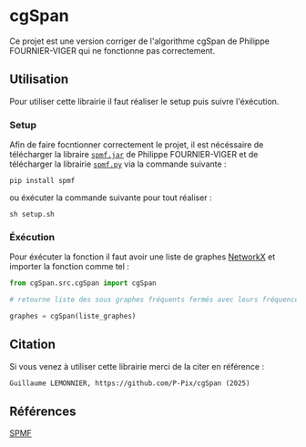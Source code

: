# cgSpan
Ce projet est une version corriger de l'algorithme cgSpan de Philippe FOURNIER-VIGER qui ne fonctionne pas correctement.

## Utilisation

Pour utiliser cette librairie il faut réaliser le setup puis suivre l'éxécution.

### Setup

Afin de faire focntionner correctement le projet, il est nécéssaire de télécharger la libraire [`spmf.jar`](https://www.philippe-fournier-viger.com/spmf/spmf.zip) de Philippe FOURNIER-VIGER et de télécharger la librairie [`spmf.py`](https://github.com/LoLei/spmf-py)
via la commande suivante :

```shell
pip install spmf
```

ou éxécuter la commande suivante pour tout réaliser :

```shell
sh setup.sh
```

### Éxécution

Pour éxécuter la fonction il faut avoir une liste de graphes [NetworkX](https://networkx.org/) et importer la fonction comme tel :

```python
from cgSpan.src.cgSpan import cgSpan

# retourne liste des sous graphes fréquents fermés avec leurs fréquence de parrution

graphes = cgSpan(liste_graphes)
```

## Citation

Si vous venez à utiliser cette librairie merci de la citer en référence :

```txt
Guillaume LEMONNIER, https://github.com/P-Pix/cgSpan (2025)
```

## Références

[SPMF](https://www.philippe-fournier-viger.com/spmf/)